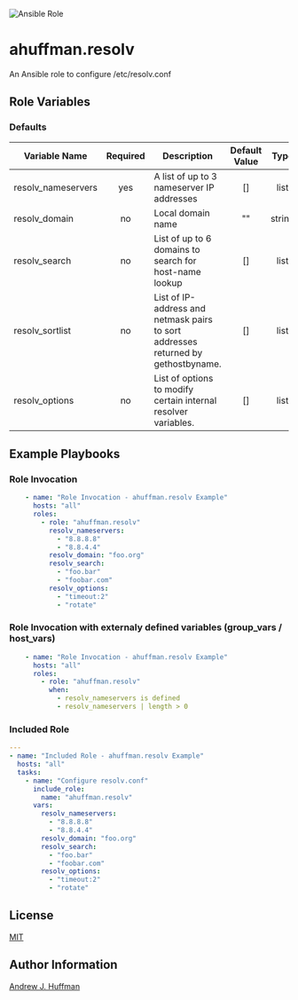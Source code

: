 ![Ansible Role](https://img.shields.io/ansible/role/d/9527)

# ahuffman.resolv
An Ansible role to configure /etc/resolv.conf

## Role Variables
### Defaults
| Variable Name | Required | Description | Default Value | Type |
| --- | :---: | --- | :---: | :---: |
|resolv_nameservers| yes | A list of up to 3 nameserver IP addresses | [] | list |
| resolv_domain | no | Local domain name | "" | string |
| resolv_search | no | List of up to 6 domains to search for host-name lookup | [] | list |
| resolv_sortlist | no | List of IP-address and netmask pairs to sort addresses returned by gethostbyname. | [] | list |
| resolv_options | no | List of options to modify certain internal resolver variables. | [] | list |


## Example Playbooks
### Role Invocation
```yaml
    - name: "Role Invocation - ahuffman.resolv Example"
      hosts: "all"
      roles:
        - role: "ahuffman.resolv"
          resolv_nameservers:
            - "8.8.8.8"
            - "8.8.4.4"
          resolv_domain: "foo.org"
          resolv_search:
            - "foo.bar"
            - "foobar.com"
          resolv_options:
            - "timeout:2"
            - "rotate"
```
### Role Invocation with externaly defined variables (group_vars / host_vars)
```yaml
    - name: "Role Invocation - ahuffman.resolv Example"
      hosts: "all"
      roles:
        - role: "ahuffman.resolv"
          when:
            - resolv_nameservers is defined
            - resolv_nameservers | length > 0
```
### Included Role
```yaml
---
- name: "Included Role - ahuffman.resolv Example"
  hosts: "all"
  tasks:
    - name: "Configure resolv.conf"
      include_role:
        name: "ahuffman.resolv"
      vars:
        resolv_nameservers:
          - "8.8.8.8"
          - "8.8.4.4"
        resolv_domain: "foo.org"
        resolv_search:
          - "foo.bar"
          - "foobar.com"
        resolv_options:
          - "timeout:2"
          - "rotate"
```
## License
[MIT](LICENSE)

## Author Information
[Andrew J. Huffman](https://github.com/ahuffman)
